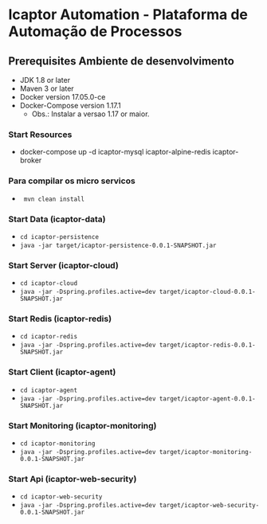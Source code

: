 # Icaptor Automation - Plataforma de Automação de Processos

## Prerequisites Ambiente de desenvolvimento
- JDK 1.8 or later
- Maven 3 or later
- Docker version 17.05.0-ce
- Docker-Compose version 1.17.1
  * [Docker-compose]: https://www.digitalocean.com/community/tutorials/how-to-install-docker-compose-on-ubuntu-16-04
  Obs.: Instalar a versao 1.17 or maior.

### Start Resources
- docker-compose up -d icaptor-mysql icaptor-alpine-redis icaptor-broker

### Para compilar os micro servicos
-  ``` mvn clean install```

### Start Data (icaptor-data)
-  ```cd icaptor-persistence``` 
-  ```java -jar target/icaptor-persistence-0.0.1-SNAPSHOT.jar``` 

### Start Server (icaptor-cloud)
-  ```cd icaptor-cloud``` 
-  ```java -jar -Dspring.profiles.active=dev target/icaptor-cloud-0.0.1-SNAPSHOT.jar``` 

### Start Redis (icaptor-redis)
- ```cd icaptor-redis```
- ```java -jar -Dspring.profiles.active=dev target/icaptor-redis-0.0.1-SNAPSHOT.jar```

### Start Client (icaptor-agent)
- ```cd icaptor-agent```
- ```java -jar -Dspring.profiles.active=dev target/icaptor-agent-0.0.1-SNAPSHOT.jar```


### Start Monitoring (icaptor-monitoring)
- ```cd icaptor-monitoring```
- ```java -jar -Dspring.profiles.active=dev target/icaptor-monitoring-0.0.1-SNAPSHOT.jar```

### Start Api (icaptor-web-security)
- ```cd icaptor-web-security```
- ```java -jar -Dspring.profiles.active=dev target/icaptor-web-security-0.0.1-SNAPSHOT.jar```

